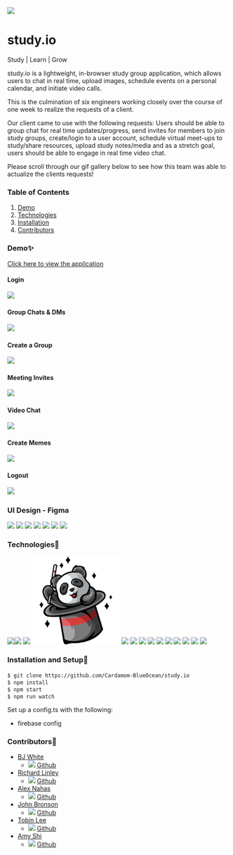 ![](https://i.imgur.com/hPNYfXq.png)
# study.io
Study | Learn | Grow

study.io is a lightweight, in-browser study group application, which allows users to chat in real time, upload images, schedule events on a personal calendar, and initiate video calls.

This is the culmination of six engineers working closely over the course of one week to realize the requests of a client.

Our client came to use with the following requests: Users should be able to group chat for real time updates/progress, send invites for members to join study groups, create/login to a user account, schedule virtual meet-ups to study/share resources, upload study notes/media and as a stretch goal, users should be able to engage in real time video chat.

Please scroll through our gif gallery below to see how this team was able to actualize the clients requests!

### Table of Contents
1. [Demo](#Demo)
2. [Technologies](#Technologies)
3. [Installation](#Installation)
4. [Contributors](#Contributors)



### Demo✨
[Click here to view the application](https://studyio-97c11.web.app/)
####  Login
![](https://imgur.com/Svwvsi7.gif)

#### Group Chats & DMs
![](https://imgur.com/RuGRgmw.gif)

#### Create a Group
![](https://imgur.com/EhUggEY.gif)

#### Meeting Invites
![](https://imgur.com/Id5uw7w.gif)

#### Video Chat
![](https://imgur.com/fuYmzEK.gif)

#### Create Memes
![](https://imgur.com/apLnobo.gif)

#### Logout
![](https://imgur.com/QIRAXZ7.gif)


### UI Design - Figma
![](https://i.imgur.com/FOE5Nis.png)
![](https://i.imgur.com/WLgVcz3.png)
![](https://i.imgur.com/tU2VJrh.png)
![](https://i.imgur.com/qpRJ88j.png)
![](https://i.imgur.com/hm7DPK4.png)
![](https://i.imgur.com/fK0Ks9X.png)
![](https://i.imgur.com/Or5O2XV.png)

###  Technologies🧪
<img src="https://www.drupal.org/files/project-images/animate.png" width="200"/><img src="https://www.vectorlogo.zone/logos/babeljs/babeljs-ar21.svg" width="200"/>
<img src="https://www.bypeople.com/wp-content/uploads/2018/10/date-fns-js-featured-4.png" width="200"/>
<img src="https://github.com/faker-js/faker/raw/main/docs/public/logo.svg" width="200"/>
<img src="https://www.vectorlogo.zone/logos/firebase/firebase-ar21.svg" width="200"/>
<img src="https://www.vectorlogo.zone/logos/jquery/jquery-ar21.svg" width="200"/>
<img src="https://mui.com/static/logo.png" width="200"/>
<img src="https://www.vectorlogo.zone/logos/babeljs/babeljs-ar21.svg" width="200"/>
<img src="https://www.vectorlogo.zone/logos/reactjs/reactjs-ar21.svg" width="200"/>
<img src="https://redux.js.org/img/redux-logo-landscape.png" width="200"/>
<img src="https://raw.githubusercontent.com/styled-components/brand/master/styled-components.png" width="200"/>
<img src="https://www.vectorlogo.zone/logos/typescriptlang/typescriptlang-ar21.svg" width="200"/>
<img src="https://www.vectorlogo.zone/logos/twilio/twilio-ar21.svg" width="200"/>
<img src="https://www.vectorlogo.zone/logos/js_webpack/js_webpack-ar21.svg" width="200"/>


###  Installation and Setup🚀
```
$ git clone https://github.com/Cardamom-BlueOcean/study.io
$ npm install
$ npm start
$ npm run watch
```
Set up a config.ts with the following:

* firebase config


### Contributors🤝
- [BJ White](https://www.linkedin.com/in/bj-white/)
  - <img src="https://github.githubassets.com/images/modules/logos_page/GitHub-Mark.png" width="60"/> [Github](https://github.com/BJWhite85)
- [Richard Linley](https://www.linkedin.com/in/richard-linley/)
  - <img src="https://github.githubassets.com/images/modules/logos_page/GitHub-Mark.png" width="60"/> [Github](https://github.com/rjLinley)
- [Alex Nahas](https://www.linkedin.com/in/alex-nahas/)
  - <img src="https://github.githubassets.com/images/modules/logos_page/GitHub-Mark.png" width="60"/> [Github](https://github.com/MiguelsPizza)
- [John Bronson](https://www.linkedin.com/in/john-bronson/)
  - <img src="https://github.githubassets.com/images/modules/logos_page/GitHub-Mark.png" width="60"/> [Github](https://github.com/victorsmonster)
- [Tobin Lee](https://www.linkedin.com/in/amy-shi218/)
  - <img src="https://github.githubassets.com/images/modules/logos_page/GitHub-Mark.png" width="60"/> [Github](https://github.com/iamtobin)
- [Amy Shi](https://www.linkedin.com/in/amy-shi218/)
  - <img src="https://github.githubassets.com/images/modules/logos_page/GitHub-Mark.png" width="60"/> [Github](https://github.com/amyshi218)
